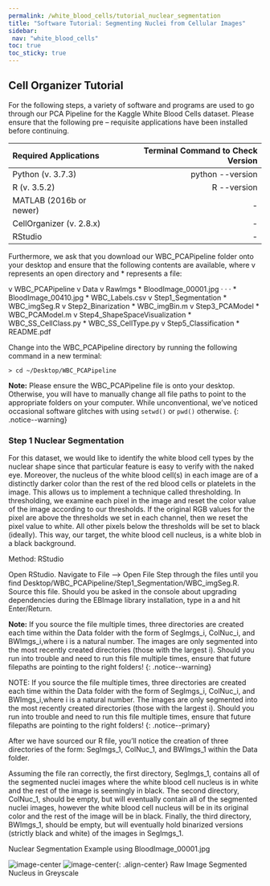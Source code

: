 ```yaml
---
permalink: /white_blood_cells/tutorial_nuclear_segmentation
title: "Software Tutorial: Segmenting Nuclei from Cellular Images"
sidebar:
 nav: "white_blood_cells"
toc: true
toc_sticky: true
---
```


## Cell Organizer Tutorial

For the following steps, a variety of software and programs are used to go through our PCA Pipeline for the Kaggle White Blood Cells dataset. Please ensure that the following pre – requisite applications have been installed before continuing.

|Required Applications | Terminal Command to Check Version |
|:---|---:|
| Python (v. 3.7.3)	|	python --version |
| R (v. 3.5.2)		|	R --version |
| MATLAB (2016b or newer) | - |
| CellOrganizer (v. 2.8.x) | - |
| RStudio | - |

Furthermore, we ask that you download our WBC_PCAPipeline folder onto your desktop and ensure that the following contents are available, where v represents an open directory and * represents a file:

v WBC_PCAPipeline
	v Data
		v RawImgs
			* BloodImage_00001.jpg
			·
			·
			·
			* BloodImage_00410.jpg
		* WBC_Labels.csv
	v Step1_Segmentation
		* WBC_imgSeg.R
	v Step2_Binarization
		* WBC_imgBin.m
	v Step3_PCAModel
		* WBC_PCAModel.m
	v Step4_ShapeSpaceVisualization
		* WBC_SS_CellClass.py
		* WBC_SS_CellType.py
	v Step5_Classification
	* README.pdf

Change into the WBC_PCAPipeline directory by running the following command in a new terminal:

~~~
> cd ~/Desktop/WBC_PCAPipeline
~~~

**Note:** Please ensure the WBC_PCAPipeline file is onto your desktop. Otherwise, you will have to manually change all file paths to point to the appropriate folders on your computer. While unconventional, we’ve noticed occasional software glitches with using `setwd()` or `pwd()` otherwise.
{: .notice--warning}

### Step 1 Nuclear Segmentation

For this dataset, we would like to identify the white blood cell types by the nuclear shape since that particular feature is easy to verify with the naked eye. Moreover, the nucleus of the white blood cell(s) in each image are of a distinctly darker color than the rest of the red blood cells or platelets in the image. This allows us to implement a technique called thresholding. In thresholding, we examine each pixel in the image and reset the color value of the image according to our thresholds. If the original RGB values for the pixel are above the thresholds we set in each channel, then we reset the pixel value to white. All other pixels below the thresholds will be set to black (ideally). This way, our target, the white blood cell nucleus, is a white blob in a black background.

Method: RStudio

Open RStudio.
Navigate to File --> Open File
Step through the files until you find Desktop/WBC_PCAPipeline/Step1_Segmentation/WBC_imgSeg.R.
Source this file.
Should you be asked in the console about upgrading dependencies during the EBImage library installation, type in a and hit Enter/Return.

**Note:** If you source the file multiple times, three directories are created each time within the Data folder with the form of SegImgs_i, ColNuc_i, and BWImgs_i,where i is a natural number. The images are only segmented into the most recently created directories (those with the largest i). Should you run into trouble and need to run this file multiple times, ensure that future filepaths are pointing to the right folders!
{: .notice--warning}

NOTE: If you source the file multiple times, three directories are created each time within the Data folder with the form of SegImgs_i, ColNuc_i, and BWImgs_i,where i is a natural number. The images are only segmented into the most recently created directories (those with the largest i). Should you run into trouble and need to run this file multiple times, ensure that future filepaths are pointing to the right folders!
{: .notice--primary}

After we have sourced our R file, you’ll notice the creation of three directories of the form: SegImgs_1, ColNuc_1, and BWImgs_1 within the Data folder.

Assuming the file ran correctly, the first directory, SegImgs_1, contains all of the segmented nuclei images where the white blood cell nucleus is in white and the rest of the image is seemingly in black. The second directory, ColNuc_1, should be empty, but will eventually contain all of the segmented nuclei images, however the white blood cell nucleus will be in its original color and the rest of the image will be in black. Finally, the third directory, BWImgs_1, should be empty, but will eventually hold binarized versions (strictly black and white) of the images in SegImgs_1.

Nuclear Segmentation Example using BloodImage_00001.jpg

![image-center](../assets/images/cellorg_raw_image.png)
![image-center](../assets/images/cellorg_segmented.png){: .align-center}
  Raw Image		             Segmented Nucleus in Greyscale
